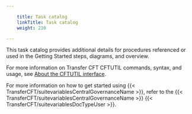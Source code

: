 ```yaml
---

    title: Task catalog
    linkTitle: Task catalog
    weight: 210

---
```

This task catalog provides additional details for procedures referenced or used in the Getting Started steps, diagrams, and overview.

For more information on Transfer CFT CFTUTIL commands, syntax, and usage, see [About the CFTUTIL interface](../../../c_intro_userinterfaces/about_cftutil).

For more information on how to get started using {{< TransferCFT/suitevariablesCentralGovernanceName  >}}, refer to the {{< TransferCFT/suitevariablesCentralGovernanceName  >}} {{< TransferCFT/suitevariablesDocTypeUser  >}}.

